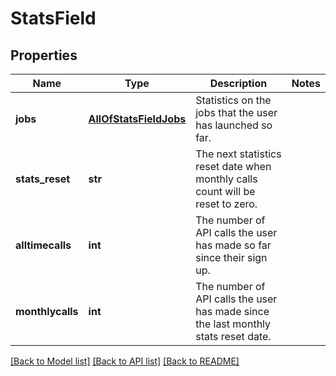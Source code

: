 # StatsField

## Properties
Name | Type | Description | Notes
------------ | ------------- | ------------- | -------------
**jobs** | [**AllOfStatsFieldJobs**](AllOfStatsFieldJobs.md) | Statistics on the jobs that the user has launched so far. | 
**stats_reset** | **str** | The next statistics reset date when monthly calls count will be reset to zero. | 
**alltimecalls** | **int** | The number of API calls the user has made so far since their sign up. | 
**monthlycalls** | **int** | The number of API calls the user has made since the last monthly stats reset date. | 

[[Back to Model list]](../README.md#documentation-for-models) [[Back to API list]](../README.md#documentation-for-api-endpoints) [[Back to README]](../README.md)

